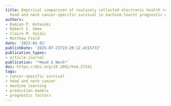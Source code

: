 ```yaml
---
title: Empirical comparison of routinely collected electronic health record data for
  head and neck cancer-specific survival in machine-learnt prognostic models
authors:
- Damian P. Kotevski
- Robert I. Smee
- Claire M. Vajdic
- Matthew Field
date: '2023-01-01'
publishDate: '2025-07-21T15:20:12.431577Z'
publication_types:
- article-journal
publication: '*Head & Neck*'
doi: https://doi.org/10.1002/hed.27241
tags:
- cancer-specific survival
- head and neck cancer
- machine learning
- prediction models
- prognostic factors
---
```

